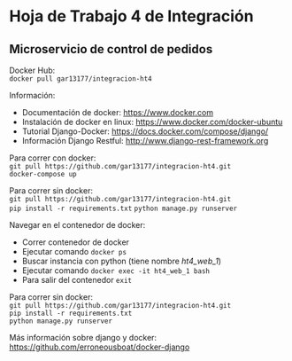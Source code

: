 # Hoja de Trabajo 4 de Integración

## Microservicio de control de pedidos

Docker Hub: 
<br>
`docker pull gar13177/integracion-ht4`

Información: 
* Documentación de docker: https://www.docker.com
* Instalación de docker en linux: https://www.docker.com/docker-ubuntu
* Tutorial Django-Docker: https://docs.docker.com/compose/django/
* Información Django Restful: http://www.django-rest-framework.org


Para correr con docker:
<br>
`git pull https://github.com/gar13177/integracion-ht4.git`
<br>
`docker-compose up`

Para correr sin docker:
<br>
`git pull https://github.com/gar13177/integracion-ht4.git`
<br>
`pip install -r requirements.txt`
`python manage.py runserver`

Navegar en el contenedor de docker:
* Correr contenedor de docker
* Ejecutar comando `docker ps`
* Buscar instancia con python (tiene nombre _ht4_web_1_)
* Ejecutar comando `docker exec -it ht4_web_1 bash`
* Para salir del contenedor `exit`


Para correr sin docker:
<br>
`git pull https://github.com/gar13177/integracion-ht4.git`
<br>
`pip install -r requirements.txt`
<br>
`python manage.py runserver`


Más información sobre django y docker:
<br>
https://github.com/erroneousboat/docker-django